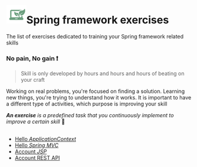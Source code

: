 # <img src="https://raw.githubusercontent.com/bobocode-projects/resources/master/image/logo_transparent_background.png" height=50/>Spring framework exercises
The list of exercises dedicated to training your Spring framework related skills

### No pain, No gain :heavy_exclamation_mark:

> Skill is only developed by hours and hours and hours of beating on your craft

Working on real problems, you're focused on finding a solution. Learning new things, you're trying to understand how it works.
It is important to have a different type of activities, which purpose is improving your skill 

***An exercise** is a predefined task that you continuously implement to improve a certain skill* :muscle:
##
* [Hello *ApplicationContext*](https://github.com/boy4uck/spring-framework-exercises/tree/master/hello-application-context#hello-applicationcontext-exercise-muscle)
* [Hello *Spring MVC*](https://github.com/boy4uck/spring-framework-exercises/tree/master/hello-spring-mvc#hello-spring-mvc-exercise-muscle)
* [Account *JSP*](https://github.com/bobocode-projects/spring-framework-exercises/tree/master/account-jsp)
* [Account REST API](https://github.com/bobocode-projects/spring-framework-exercises/tree/master/account-rest-api#account-rest-api-exercise-muscle)
